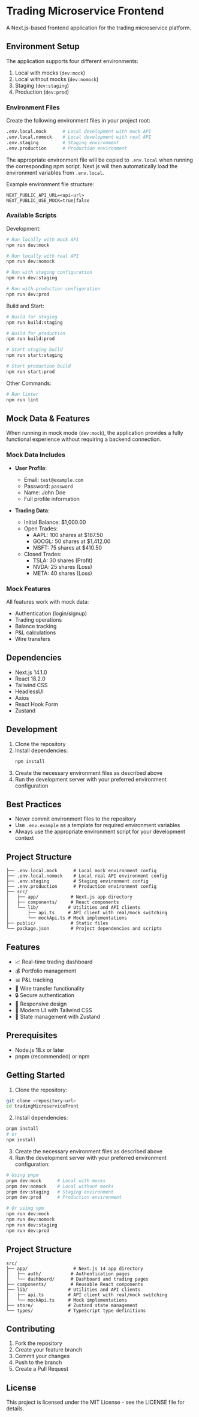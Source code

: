 # Trading Microservice Frontend

A Next.js-based frontend application for the trading microservice platform.

## Environment Setup

The application supports four different environments:

1. Local with mocks (`dev:mock`)
2. Local without mocks (`dev:nomock`)
3. Staging (`dev:staging`)
4. Production (`dev:prod`)

### Environment Files

Create the following environment files in your project root:

```bash
.env.local.mock      # Local development with mock API
.env.local.nomock    # Local development with real API
.env.staging         # Staging environment
.env.production      # Production environment
```

The appropriate environment file will be copied to `.env.local` when running the corresponding npm script. Next.js will then automatically load the environment variables from `.env.local`.

Example environment file structure:
```env
NEXT_PUBLIC_API_URL=<api-url>
NEXT_PUBLIC_USE_MOCK=true|false
```

### Available Scripts

Development:
```bash
# Run locally with mock API
npm run dev:mock

# Run locally with real API
npm run dev:nomock

# Run with staging configuration
npm run dev:staging

# Run with production configuration
npm run dev:prod
```

Build and Start:
```bash
# Build for staging
npm run build:staging

# Build for production
npm run build:prod

# Start staging build
npm run start:staging

# Start production build
npm run start:prod
```

Other Commands:
```bash
# Run linter
npm run lint
```

## Mock Data & Features

When running in mock mode (`dev:mock`), the application provides a fully functional experience without requiring a backend connection.

### Mock Data Includes

- **User Profile**: 
  - Email: `test@example.com`
  - Password: `password`
  - Name: John Doe
  - Full profile information

- **Trading Data**:
  - Initial Balance: $1,000.00
  - Open Trades:
    - AAPL: 100 shares at $187.50
    - GOOGL: 50 shares at $1,412.00
    - MSFT: 75 shares at $410.50
  - Closed Trades:
    - TSLA: 30 shares (Profit)
    - NVDA: 25 shares (Loss)
    - META: 40 shares (Loss)

### Mock Features

All features work with mock data:
- Authentication (login/signup)
- Trading operations
- Balance tracking
- P&L calculations
- Wire transfers

## Dependencies

- Next.js 14.1.0
- React 18.2.0
- Tailwind CSS
- HeadlessUI
- Axios
- React Hook Form
- Zustand

## Development

1. Clone the repository
2. Install dependencies:
   ```bash
   npm install
   ```
3. Create the necessary environment files as described above
4. Run the development server with your preferred environment configuration

## Best Practices

- Never commit environment files to the repository
- Use `.env.example` as a template for required environment variables
- Always use the appropriate environment script for your development context

## Project Structure

```
├── .env.local.mock      # Local mock environment config
├── .env.local.nomock    # Local real API environment config
├── .env.staging         # Staging environment config
├── .env.production      # Production environment config
├── src/
│   ├── app/            # Next.js app directory
│   ├── components/     # React components
│   └── lib/           # Utilities and API clients
│       ├── api.ts     # API client with real/mock switching
│       └── mockApi.ts # Mock implementations
├── public/             # Static files
└── package.json        # Project dependencies and scripts
```

## Features

- 📈 Real-time trading dashboard
- 💰 Portfolio management
- 📊 P&L tracking
- 💸 Wire transfer functionality
- 🔒 Secure authentication
- 📱 Responsive design
- 🎨 Modern UI with Tailwind CSS
- 🔄 State management with Zustand

## Prerequisites

- Node.js 18.x or later
- pnpm (recommended) or npm

## Getting Started

1. Clone the repository:
```bash
git clone <repository-url>
cd tradingMicroserviceFront
```

2. Install dependencies:
```bash
pnpm install
# or
npm install
```

3. Create the necessary environment files as described above
4. Run the development server with your preferred environment configuration:
```bash
# Using pnpm
pnpm dev:mock      # Local with mocks
pnpm dev:nomock    # Local without mocks
pnpm dev:staging   # Staging environment
pnpm dev:prod      # Production environment

# Or using npm
npm run dev:mock
npm run dev:nomock
npm run dev:staging
npm run dev:prod
```

## Project Structure

```
src/
├── app/                 # Next.js 14 app directory
│   ├── auth/           # Authentication pages
│   └── dashboard/      # Dashboard and trading pages
├── components/         # Reusable React components
├── lib/               # Utilities and API clients
│   ├── api.ts         # API client with real/mock switching
│   └── mockApi.ts     # Mock implementations
├── store/             # Zustand state management
└── types/             # TypeScript type definitions
```

## Contributing

1. Fork the repository
2. Create your feature branch
3. Commit your changes
4. Push to the branch
5. Create a Pull Request

## License

This project is licensed under the MIT License - see the LICENSE file for details. 